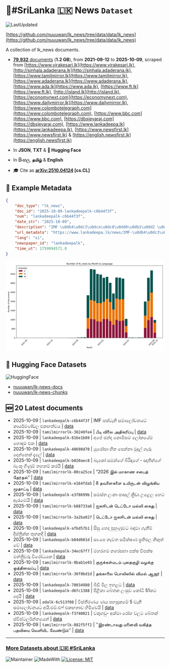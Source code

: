 # 📄#SriLanka 🇱🇰 News `Dataset`

![LastUpdated](https://img.shields.io/badge/last_updated-2025--10--09_13:14:17-green)

[https://github.com/nuuuwan/lk_news/tree/data/data/lk_news](https://github.com/nuuuwan/lk_news/tree/data/data/lk_news)

A collection of lk_news documents.

- [**79,932** documents](https://github.com/nuuuwan/lk_news/tree/data/data/lk_news) (**1.2 GB**), from **2021-09-12** to **2025-10-09**, scraped from [https://www.virakesari.lk](https://www.virakesari.lk), [http://sinhala.adaderana.lk](http://sinhala.adaderana.lk), [https://www.tamilmirror.lk](https://www.tamilmirror.lk), [https://www.adaderana.lk](https://www.adaderana.lk), [https://www.ada.lk](https://www.ada.lk), [https://www.ft.lk](https://www.ft.lk), [http://island.lk](http://island.lk), [https://economynext.com](https://economynext.com), [https://www.dailymirror.lk](https://www.dailymirror.lk), [https://www.colombotelegraph.com](https://www.colombotelegraph.com), [https://www.bbc.com](https://www.bbc.com), [https://dbsjeyaraj.com](https://dbsjeyaraj.com), [https://www.lankadeepa.lk](https://www.lankadeepa.lk), [https://www.newsfirst.lk](https://www.newsfirst.lk) & [https://english.newsfirst.lk](https://english.newsfirst.lk)

- In **JSON**, **TXT** & **🤗 Hugging Face**

- In **සිංහල**, **தமிழ்** & **English**

- 🎓 Cite as **[arXiv:2510.04124](https://arxiv.org/abs/2510.04124) [cs.CL]**

## 📝 Example Metadata

```json
{
    "doc_type": "lk_news",
    "doc_id": "2025-10-09-lankadeepalk-c6b44f3f",
    "num": "lankadeepalk-c6b44f3f",
    "date_str": "2025-10-09",
    "description": "IMF \u0db4\u0dc3\u0dca\u0dc0\u0dd0\u0db1\u0dd2 \u0dc3\u0db8\u0dcf\u0dbd\u0ddd\u0da0\u0db1\u0dba\u0da7 \u0d9a\u0dcf\u0dbb\u0dca\u0dba\u0db8\u0dab\u0dca\u0da9\u0dbd \u0d91\u0d9a\u0d9f\u0dad\u0dca\u0dc0\u0dba",
    "url_metadata": "https://www.lankadeepa.lk/news/IMF-\u0db4\u0dc3\u0dc0\u0db1-\u0dc3\u0db8\u0dbd\u0da0\u0db1\u0dba\u0da7-\u0d9a\u0dbb\u0dba\u0db8\u0dab\u0da9\u0dbd-\u0d91\u0d9a\u0d9f\u0dad\u0dc0\u0dba/101-681004",
    "lang": "si",
    "newspaper_id": "lankadeepalk",
    "time_ut": 1759994571.0
}
```

![Chart](https://raw.githubusercontent.com/nuuuwan/lk_news/refs/heads/data/data/lk_news/docs_by_month_and_lang.png)

## 🤗 Hugging Face Datasets

![HuggingFace](https://img.shields.io/badge/-HuggingFace-FDEE21?style=for-the-badge&logo=HuggingFace)

- [nuuuwan/lk-news-docs](https://huggingface.co/datasets/nuuuwan/lk-news-docs)
- [nuuuwan/lk-news-chunks](https://huggingface.co/datasets/nuuuwan/lk-news-chunks)

## 🆕 20 Latest documents

- 2025-10-09 | `lankadeepalk-c6b44f3f` | IMF පස්වැනි සමාලෝචනයට කාර්යමණ්ඩල එකඟත්වය | [data](https://github.com/nuuuwan/lk_news/tree/data/data/lk_news/2020s/2025/2025-10-09-lankadeepalk-c6b44f3f)
- 2025-10-09 | `tamilmirrorlk-38249fe4` | பீடி விலை அதிகரிப்பு | [data](https://github.com/nuuuwan/lk_news/tree/data/data/lk_news/2020s/2025/2025-10-09-tamilmirrorlk-38249fe4)
- 2025-10-09 | `lankadeepalk-816e1b89` | අපේ ඡන්ද කොමිසම ලෝකයේම හොඳම එක | [data](https://github.com/nuuuwan/lk_news/tree/data/data/lk_news/2020s/2025/2025-10-09-lankadeepalk-816e1b89)
- 2025-10-09 | `lankadeepalk-40698d70` | යුරෝපා හීන පෙන්නා මුදල් ගැරූ දෙන්නෙක් දැලේ | [data](https://github.com/nuuuwan/lk_news/tree/data/data/lk_news/2020s/2025/2025-10-09-lankadeepalk-40698d70)
- 2025-10-09 | `lankadeepalk-b020aec8` | බැකෝ සමන්ගේ බිරිඳගේ - ඥාතීන්ගේ බැංකු ගිණුම් තහනම් කරයි | [data](https://github.com/nuuuwan/lk_news/tree/data/data/lk_news/2020s/2025/2025-10-09-lankadeepalk-b020aec8)
- 2025-10-09 | `tamilmirrorlk-80ca25ce` | “2026 இல் மாகாண சபைத் தேர்தல்” | [data](https://github.com/nuuuwan/lk_news/tree/data/data/lk_news/2020s/2025/2025-10-09-tamilmirrorlk-80ca25ce)
- 2025-10-09 | `tamilmirrorlk-e164fda5` | 8 தவளைகளை உயிருடன் விழுங்கிய மூதாட்டி | [data](https://github.com/nuuuwan/lk_news/tree/data/data/lk_news/2020s/2025/2025-10-09-tamilmirrorlk-e164fda5)
- 2025-10-09 | `lankadeepalk-e3f8699b` | සමස්ත ලංකා පාසල් ක්‍රීඩා උළෙල හෙට ඇරැඹෙයි | [data](https://github.com/nuuuwan/lk_news/tree/data/data/lk_news/2020s/2025/2025-10-09-lankadeepalk-e3f8699b)
- 2025-10-09 | `tamilmirrorlk-b88733a6` | ஐஸூடன் டெட்டோ மல்லி கைது | [data](https://github.com/nuuuwan/lk_news/tree/data/data/lk_news/2020s/2025/2025-10-09-tamilmirrorlk-b88733a6)
- 2025-10-09 | `tamilmirrorlk-3a2ba027` | டெட்டோ ஐஸூடன் மல்லி கைது | [data](https://github.com/nuuuwan/lk_news/tree/data/data/lk_news/2020s/2025/2025-10-09-tamilmirrorlk-3a2ba027)
- 2025-10-09 | `lankadeepalk-afbd57b1` | සිසු හෙද පුහුණුවට බඳවා ගැනීම් දිස්ත්‍රික්ක තුනකදී | [data](https://github.com/nuuuwan/lk_news/tree/data/data/lk_news/2020s/2025/2025-10-09-lankadeepalk-afbd57b1)
- 2025-10-09 | `lankadeepalk-b04d601d` | සා.පෙ නැවත සමීක්ෂණ ප්‍රතිඵල නිකුත් වේ | [data](https://github.com/nuuuwan/lk_news/tree/data/data/lk_news/2020s/2025/2025-10-09-lankadeepalk-b04d601d)
- 2025-10-09 | `lankadeepalk-34ec67f7` | මහරගම නගරසභා පක්ෂ විපක්ෂ මන්ත්‍රීවරු විරෝධයක | [data](https://github.com/nuuuwan/lk_news/tree/data/data/lk_news/2020s/2025/2025-10-09-lankadeepalk-34ec67f7)
- 2025-10-09 | `tamilmirrorlk-9bab1e93` | குருக்கள்மடம் புதைகுழி வழக்கு ஒத்திவைப்பு | [data](https://github.com/nuuuwan/lk_news/tree/data/data/lk_news/2020s/2025/2025-10-09-tamilmirrorlk-9bab1e93)
- 2025-10-09 | `tamilmirrorlk-30f0bd1d` | தங்காலை பொலிஸில் விமல் ஆஜர் | [data](https://github.com/nuuuwan/lk_news/tree/data/data/lk_news/2020s/2025/2025-10-09-tamilmirrorlk-30f0bd1d)
- 2025-10-09 | `lankadeepalk-70034980` | බීඩී මිල ඉහළට | [data](https://github.com/nuuuwan/lk_news/tree/data/data/lk_news/2020s/2025/2025-10-09-lankadeepalk-70034980)
- 2025-10-09 | `lankadeepalk-d6fc1388` | පිළිකා බේතක ලංසුව කෝටි 51කට දෙයි | [data](https://github.com/nuuuwan/lk_news/tree/data/data/lk_news/2020s/2025/2025-10-09-lankadeepalk-d6fc1388)
- 2025-10-09 | `adalk-6c513f08` | විස්තීරණය ණය පහසුකමේ 5 වැනි සමාලෝචනයට අයි.එම්.එෆ් එකඟතාව හිමිවෙයි | [data](https://github.com/nuuuwan/lk_news/tree/data/data/lk_news/2020s/2025/2025-10-09-adalk-6c513f08)
- 2025-10-09 | `lankadeepalk-f3740021` | වකුගඩු- අක්මා රෝග වලට බේතක් ස්විස්ටර්ලන්තයෙන් | [data](https://github.com/nuuuwan/lk_news/tree/data/data/lk_news/2020s/2025/2025-10-09-lankadeepalk-f3740021)
- 2025-10-09 | `tamilmirrorlk-882f5ff2` | ’’இரண்டாவது மனைவி வகித்த பதவியை வெளியிட வேண்டும்’’ | [data](https://github.com/nuuuwan/lk_news/tree/data/data/lk_news/2020s/2025/2025-10-09-tamilmirrorlk-882f5ff2)

---

### [More Datasets about 🇱🇰 #SriLanka](https://github.com/nuuuwan/lk_datasets)

![Maintainer](https://img.shields.io/badge/maintainer-nuuuwan-red)
![MadeWith](https://img.shields.io/badge/made_with-python-blue)
[![License: MIT](https://img.shields.io/badge/License-MIT-yellow.svg)](https://opensource.org/licenses/MIT)
